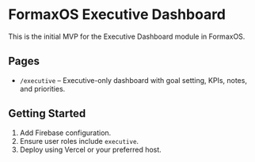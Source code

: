 # FormaxOS Executive Dashboard

This is the initial MVP for the Executive Dashboard module in FormaxOS.

## Pages

- `/executive` – Executive-only dashboard with goal setting, KPIs, notes, and priorities.

## Getting Started

1. Add Firebase configuration.
2. Ensure user roles include `executive`.
3. Deploy using Vercel or your preferred host.
